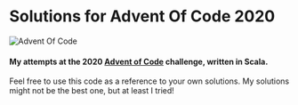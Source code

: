 # Solutions for Advent Of Code 2020
![Advent Of Code](https://tonnygaric.com/media/pages/blog/first-time-participating-in-advent-of-code/2028434015-1552215026/first-time-participating-in-advent-of-code.png)

#### My attempts at the 2020 [Advent of Code](https://adventofcode.com/) challenge, written in Scala.
Feel free to use this code as a reference to your own solutions. My solutions might not be the best one, but at least I tried!